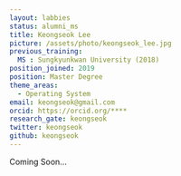 ```yaml
---
layout: labbies
status: alumni_ms
title: Keongseok Lee
picture: /assets/photo/keongseok_lee.jpg
previous_training:
  MS : Sungkyunkwan University (2018)
position_joined: 2019
position: Master Degree
theme_areas:
  - Operating System
email: keongseok@gmail.com
orcid: https://orcid.org/****
research_gate: keongseok
twitter: keongseok
github: keongseok
---
```


Coming Soon...
